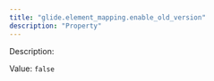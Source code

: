 ```yaml
---
title: "glide.element_mapping.enable_old_version"
description: "Property"
---
```


Description: 

Value: `false`